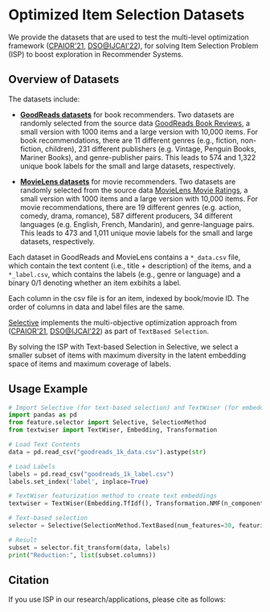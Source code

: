 # Optimized Item Selection Datasets

We provide the datasets that are used to test the multi-level optimization framework ([CPAIOR'21](https://link.springer.com/chapter/10.1007/978-3-030-78230-6_27), [DSO@IJCAI'22](https://arxiv.org/abs/2112.03105)), for solving Item Selection Problem (ISP) to boost exploration in Recommender Systems.

## Overview of Datasets
The datasets include:

* [**GoodReads datasets**](book_recommenders_data/) for book recommenders. Two datasets are randomly selected from the source data [GoodReads Book Reviews](https://dl.acm.org/doi/10.1145/3240323.3240369), a small version with 1000 items and a large version with 10,000 items. For book recommendations, there are 11 different genres (e.g., fiction, non-fiction, children), 231 different publishers (e.g. Vintage, Penguin Books, Mariner Books), and genre-publisher pairs. This leads to 574 and 1,322 unique book labels for the small and large datasets, respectively.

* [**MovieLens datasets**](movie_recommenders_data/) for movie recommenders. Two datasets are randomly selected from the source data [MovieLens Movie Ratings](https://dl.acm.org/doi/10.1145/2827872), a small version with 1000 items and a large version with 10,000 items. For movie recommendations, there are 19 different genres (e.g. action, comedy, drama, romance), 587 different producers, 34 different languages (e.g. English, French, Mandarin), and genre-language pairs. This leads to 473 and 1,011 unique movie labels for the small and large datasets, respectively.

Each dataset in GoodReads and MovieLens contains a `*_data.csv` file, which contain the text content (i.e., title + description) of the items, and a `*_label.csv`, which contains the labels (e.g., genre or language) and a binary 0/1 denoting whether an item exbihits a label. 

Each column in the csv file is for an item, indexed by book/movie ID. The order of columns in data and label files are the same.

[Selective](https://github.com/fidelity/selective) implements the multi-objective optimization approach from ([CPAIOR'21](https://link.springer.com/chapter/10.1007/978-3-030-78230-6_27), [DSO@IJCAI'22](https://arxiv.org/abs/2112.03105)) as part of `TextBased Selection`. 

By solving the ISP with Text-based Selection in Selective, we select a smaller subset of items with maximum diversity in the latent embedding space of items and maximum coverage of labels.

## Usage Example
```python
# Import Selective (for text-based selection) and TextWiser (for embedding space)
import pandas as pd
from feature.selector import Selective, SelectionMethod
from textwiser import TextWiser, Embedding, Transformation

# Load Text Contents
data = pd.read_csv("goodreads_1k_data.csv").astype(str)

# Load Labels 
labels = pd.read_csv("goodreads_1k_label.csv")
labels.set_index('label', inplace=True)

# TextWiser featurization method to create text embeddings
textwiser = TextWiser(Embedding.TfIdf(), Transformation.NMF(n_components=20, random_state=1234))

# Text-based selection
selector = Selective(SelectionMethod.TextBased(num_features=30, featurization_method=textwiser))

# Result
subset = selector.fit_transform(data, labels)
print("Reduction:", list(subset.columns))
```

## Citation
If you use ISP in our research/applications, please cite as follows: